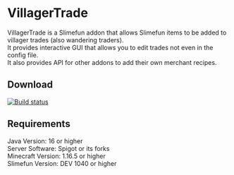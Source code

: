 # VillagerTrade

VillagerTrade is a Slimefun addon that allows Slimefun items to be added to villager trades (also wandering traders).  
It provides interactive GUI that allows you to edit trades not even in the config file.  
It also provides API for other addons to add their own merchant recipes.

## Download

[![Build status](https://thebusybiscuit.github.io/builds/ybw0014/VillagerTrade/master/badge.svg)](https://thebusybiscuit.github.io/builds/ybw0014/VillagerTrade/master)

## Requirements

Java Version: 16 or higher  
Server Software: Spigot or its forks  
Minecraft Version: 1.16.5 or higher  
Slimefun Version: DEV 1040 or higher
